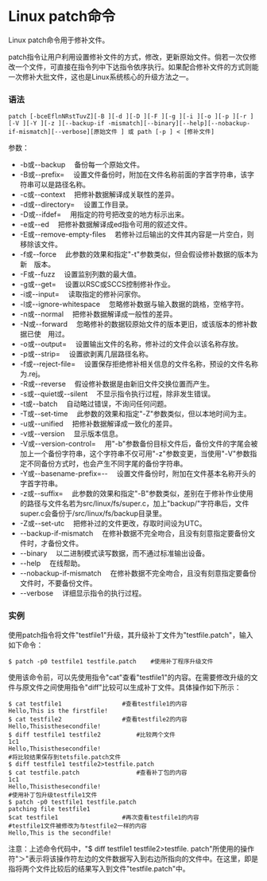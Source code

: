 # Linux patch命令

Linux patch命令用于修补文件。

patch指令让用户利用设置修补文件的方式，修改，更新原始文件。倘若一次仅修改一个文件，可直接在指令列中下达指令依序执行。如果配合修补文件的方式则能一次修补大批文件，这也是Linux系统核心的升级方法之一。

### 语法

    patch [-bceEflnNRstTuvZ][-B ][-d ][-D ][-F ][-g ][-i ][-o ][-p ][-r ][-V ][-Y ][-z ][--backup-if -mismatch][--binary][--help][--nobackup-if-mismatch][--verbose][原始文件 ] 或 path [-p ] < [修补文件]

参数：

- -b或--backup 　备份每一个原始文件。
- -B或--prefix= 　设置文件备份时，附加在文件名称前面的字首字符串，该字符串可以是路径名称。
- -c或--context 　把修补数据解译成关联性的差异。
- -d或--directory= 　设置工作目录。
- -D或--ifdef= 　用指定的符号把改变的地方标示出来。
- -e或--ed 　把修补数据解译成ed指令可用的叙述文件。
- -E或--remove-empty-files 　若修补过后输出的文件其内容是一片空白，则移除该文件。
- -f或--force 　此参数的效果和指定"-t"参数类似，但会假设修补数据的版本为新　版本。
- -F或--fuzz 　设置监别列数的最大值。
- -g或--get= 　设置以RSC或SCCS控制修补作业。
- -i或--input= 　读取指定的修补问家你。
- -l或--ignore-whitespace 　忽略修补数据与输入数据的跳格，空格字符。
- -n或--normal 　把修补数据解译成一般性的差异。
- -N或--forward 　忽略修补的数据较原始文件的版本更旧，或该版本的修补数据已使　用过。
- -o或--output= 　设置输出文件的名称，修补过的文件会以该名称存放。
- -p或--strip= 　设置欲剥离几层路径名称。
- -f或--reject-file= 　设置保存拒绝修补相关信息的文件名称，预设的文件名称为.rej。
- -R或--reverse 　假设修补数据是由新旧文件交换位置而产生。
- -s或--quiet或--silent 　不显示指令执行过程，除非发生错误。
- -t或--batch 　自动略过错误，不询问任何问题。
- -T或--set-time 　此参数的效果和指定"-Z"参数类似，但以本地时间为主。
- -u或--unified 　把修补数据解译成一致化的差异。
- -v或--version 　显示版本信息。
- -V或--version-control= 　用"-b"参数备份目标文件后，备份文件的字尾会被加上一个备份字符串，这个字符串不仅可用"-z"参数变更，当使用"-V"参数指定不同备份方式时，也会产生不同字尾的备份字符串。
- -Y或--basename-prefix=-- 　设置文件备份时，附加在文件基本名称开头的字首字符串。
- -z或--suffix= 　此参数的效果和指定"-B"参数类似，差别在于修补作业使用的路径与文件名若为src/linux/fs/super.c，加上"backup/"字符串后，文件super.c会备份于/src/linux/fs/backup目录里。
- -Z或--set-utc 　把修补过的文件更改，存取时间设为UTC。
- --backup-if-mismatch 　在修补数据不完全吻合，且没有刻意指定要备份文件时，才备份文件。
- --binary 　以二进制模式读写数据，而不通过标准输出设备。
- --help 　在线帮助。
- --nobackup-if-mismatch 　在修补数据不完全吻合，且没有刻意指定要备份文件时，不要备份文件。
- --verbose 　详细显示指令的执行过程。

### 实例

使用patch指令将文件"testfile1"升级，其升级补丁文件为"testfile.patch"，输入如下命令：

    $ patch -p0 testfile1 testfile.patch    #使用补丁程序升级文件 
    

使用该命令前，可以先使用指令"cat"查看"testfile1"的内容。在需要修改升级的文件与原文件之间使用指令"diff"比较可以生成补丁文件。具体操作如下所示：

    $ cat testfile1                 #查看testfile1的内容  
    Hello,This is the firstfile!  
    $ cat testfile2                 #查看testfile2的内容  
    Hello,Thisisthesecondfile!  
    $ diff testfile1 testfile2          #比较两个文件  
    1c1  
    Hello,Thisisthesecondfile!  
    #将比较结果保存到tetsfile.patch文件  
    $ diff testfile1 testfile2>testfile.patch     
    $ cat testfile.patch                #查看补丁包的内容  
    1c1  
    Hello,Thisisthesecondfile!  
    #使用补丁包升级testfile1文件  
    $ patch -p0 testfile1 testfile.patch      
    patching file testfile1  
    $cat testfile1                  #再次查看testfile1的内容  
    #testfile1文件被修改为与testfile2一样的内容  
    Hello,This is the secondfile!   
    

注意：上述命令代码中，"$ diff testfile1 testfile2>testfile. patch"所使用的操作符"＞"表示将该操作符左边的文件数据写入到右边所指向的文件中。在这里，即是指将两个文件比较后的结果写入到文件"testfile.patch"中。
